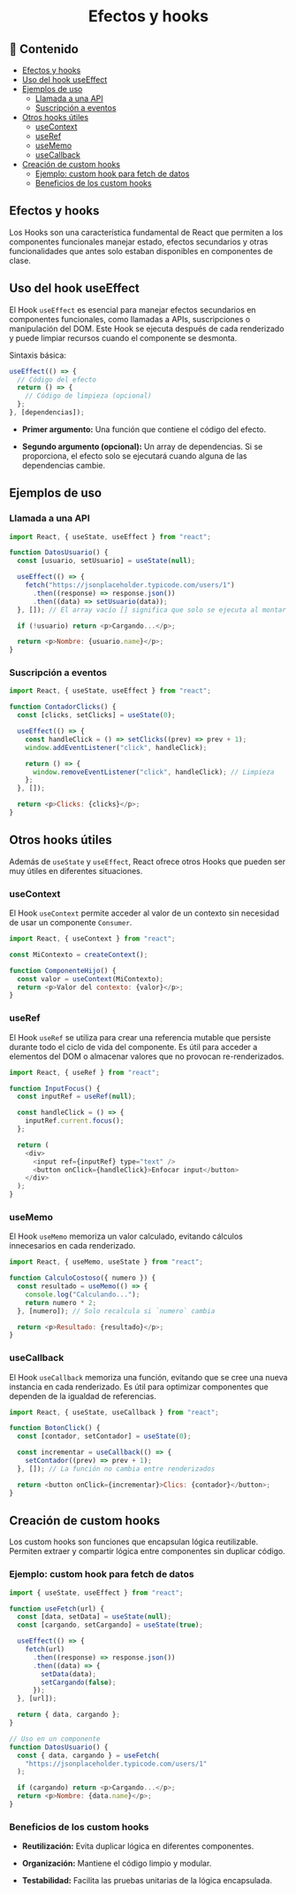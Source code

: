 <h1 align="center">Efectos y hooks</h1>

<h2>📑 Contenido</h2>

- [Efectos y hooks](#efectos-y-hooks)
- [Uso del hook useEffect](#uso-del-hook-useeffect)
- [Ejemplos de uso](#ejemplos-de-uso)
  - [Llamada a una API](#llamada-a-una-api)
  - [Suscripción a eventos](#suscripción-a-eventos)
- [Otros hooks útiles](#otros-hooks-útiles)
  - [useContext](#usecontext)
  - [useRef](#useref)
  - [useMemo](#usememo)
  - [useCallback](#usecallback)
- [Creación de custom hooks](#creación-de-custom-hooks)
  - [Ejemplo: custom hook para fetch de datos](#ejemplo-custom-hook-para-fetch-de-datos)
  - [Beneficios de los custom hooks](#beneficios-de-los-custom-hooks)

## Efectos y hooks

Los Hooks son una característica fundamental de React que permiten a los componentes funcionales manejar estado, efectos secundarios y otras funcionalidades que antes solo estaban disponibles en componentes de clase.

## Uso del hook useEffect

El Hook `useEffect` es esencial para manejar efectos secundarios en componentes funcionales, como llamadas a APIs, suscripciones o manipulación del DOM. Este Hook se ejecuta después de cada renderizado y puede limpiar recursos cuando el componente se desmonta.

Sintaxis básica:

```javascript
useEffect(() => {
  // Código del efecto
  return () => {
    // Código de limpieza (opcional)
  };
}, [dependencias]);
```

- **Primer argumento:** Una función que contiene el código del efecto.

- **Segundo argumento (opcional):** Un array de dependencias. Si se proporciona, el efecto solo se ejecutará cuando alguna de las dependencias cambie.

## Ejemplos de uso

### Llamada a una API

```javascript
import React, { useState, useEffect } from "react";

function DatosUsuario() {
  const [usuario, setUsuario] = useState(null);

  useEffect(() => {
    fetch("https://jsonplaceholder.typicode.com/users/1")
      .then((response) => response.json())
      .then((data) => setUsuario(data));
  }, []); // El array vacío [] significa que solo se ejecuta al montar

  if (!usuario) return <p>Cargando...</p>;

  return <p>Nombre: {usuario.name}</p>;
}
```

### Suscripción a eventos

```javascript
import React, { useState, useEffect } from "react";

function ContadorClicks() {
  const [clicks, setClicks] = useState(0);

  useEffect(() => {
    const handleClick = () => setClicks((prev) => prev + 1);
    window.addEventListener("click", handleClick);

    return () => {
      window.removeEventListener("click", handleClick); // Limpieza
    };
  }, []);

  return <p>Clicks: {clicks}</p>;
}
```

## Otros hooks útiles

Además de `useState` y `useEffect`, React ofrece otros Hooks que pueden ser muy útiles en diferentes situaciones.

### useContext

El Hook `useContext` permite acceder al valor de un contexto sin necesidad de usar un componente `Consumer`.

```javascript
import React, { useContext } from "react";

const MiContexto = createContext();

function ComponenteHijo() {
  const valor = useContext(MiContexto);
  return <p>Valor del contexto: {valor}</p>;
}
```

### useRef

El Hook `useRef` se utiliza para crear una referencia mutable que persiste durante todo el ciclo de vida del componente. Es útil para acceder a elementos del DOM o almacenar valores que no provocan re-renderizados.

```javascript
import React, { useRef } from "react";

function InputFocus() {
  const inputRef = useRef(null);

  const handleClick = () => {
    inputRef.current.focus();
  };

  return (
    <div>
      <input ref={inputRef} type="text" />
      <button onClick={handleClick}>Enfocar input</button>
    </div>
  );
}
```

### useMemo

El Hook `useMemo` memoriza un valor calculado, evitando cálculos innecesarios en cada renderizado.

```javascript
import React, { useMemo, useState } from "react";

function CalculoCostoso({ numero }) {
  const resultado = useMemo(() => {
    console.log("Calculando...");
    return numero * 2;
  }, [numero]); // Solo recalcula si `numero` cambia

  return <p>Resultado: {resultado}</p>;
}
```

### useCallback

El Hook `useCallback` memoriza una función, evitando que se cree una nueva instancia en cada renderizado. Es útil para optimizar componentes que dependen de la igualdad de referencias.

```javascript
import React, { useState, useCallback } from "react";

function BotonClick() {
  const [contador, setContador] = useState(0);

  const incrementar = useCallback(() => {
    setContador((prev) => prev + 1);
  }, []); // La función no cambia entre renderizados

  return <button onClick={incrementar}>Clics: {contador}</button>;
}
```

## Creación de custom hooks

Los custom hooks son funciones que encapsulan lógica reutilizable. Permiten extraer y compartir lógica entre componentes sin duplicar código.

### Ejemplo: custom hook para fetch de datos

```javascript
import { useState, useEffect } from "react";

function useFetch(url) {
  const [data, setData] = useState(null);
  const [cargando, setCargando] = useState(true);

  useEffect(() => {
    fetch(url)
      .then((response) => response.json())
      .then((data) => {
        setData(data);
        setCargando(false);
      });
  }, [url]);

  return { data, cargando };
}

// Uso en un componente
function DatosUsuario() {
  const { data, cargando } = useFetch(
    "https://jsonplaceholder.typicode.com/users/1"
  );

  if (cargando) return <p>Cargando...</p>;
  return <p>Nombre: {data.name}</p>;
}
```

### Beneficios de los custom hooks

- **Reutilización:** Evita duplicar lógica en diferentes componentes.

- **Organización:** Mantiene el código limpio y modular.

- **Testabilidad:** Facilita las pruebas unitarias de la lógica encapsulada.
